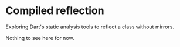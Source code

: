 # Compiled reflection

Exploring Dart's static analysis tools to reflect a class without mirrors.

Nothing to see here for now.

